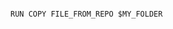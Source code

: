 <!-- usedin: [ _includes/_inlines/Deployment/common/build-grid/build-grid_envoironment-variables-in-buildgrid.md] -->

```

RUN COPY FILE_FROM_REPO $MY_FOLDER

```
